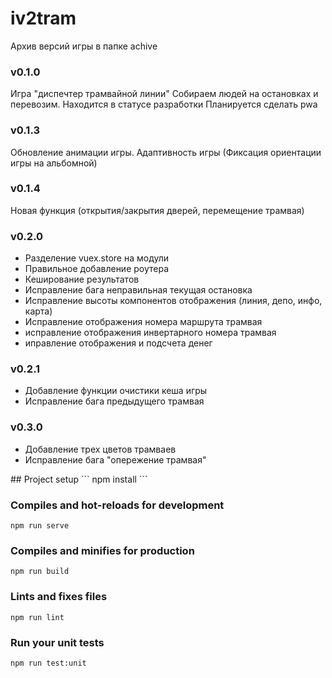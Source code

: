 ﻿# iv2tram

Архив версий игры в папке achive

### v0.1.0
Игра "диспечтер трамвайной линии"
Собираем людей на остановках и перевозим.
Находится в статусе разработки
Планируется сделать pwa

### v0.1.3
Обновление анимации игры. Адаптивность игры (Фиксация ориентации игры на альбомной)

### v0.1.4
Новая функция (открытия/закрытия дверей, перемещение трамвая)

### v0.2.0
<ul>
<li> Разделение vuex.store на модули</li>
<li> Правильное добавление роутера</li>
<li> Кеширование результатов</li>
<li> Исправление бага неправильная текущая остановка</li>
<li> Исправление высоты компонентов отображения (линия, депо, инфо, карта)</li>
<li> Исправление отображения номера маршрута трамвая</li>
<li> исправление отображения инвертарного номера трамвая</li>
<li> иправление отображения и подсчета денег</li>
</ul>

### v0.2.1
<ul>
<li>Добавление функции очистики кеша игры</li>
<li>Исправление бага предыдущего трамвая</li>
</ul>

### v0.3.0
<ul>
<li>Добавление трех цветов трамваев</li>
<li>Исправление бага "опережение трамвая"</li>
</ul>
## Project setup
```
npm install
```

### Compiles and hot-reloads for development
```
npm run serve
```

### Compiles and minifies for production
```
npm run build
```

### Lints and fixes files
```
npm run lint
```

### Run your unit tests
```
npm run test:unit
```
